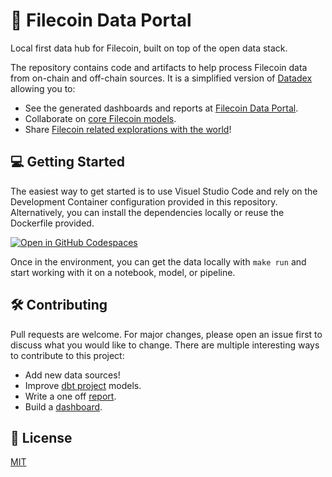 # :abacus: Filecoin Data Portal

Local first data hub for Filecoin, built on top of the open data stack.

The repository contains code and artifacts to help process Filecoin data from on-chain and off-chain sources. It is a simplified version of [Datadex](https://github.com/davidgasquez/datadex) allowing you to:

- See the generated dashboards and reports at [Filecoin Data Portal](https://davidgasquez.github.io/filecoin-data-portal/).
- Collaborate on [core Filecoin models](https://github.com/davidgasquez/filecoin-data-portal/blob/main/dbt/models/filecoin_state_market_deals.sql).
- Share [Filecoin related explorations with the world](https://davidgasquez.github.io/filecoin-data-portal/reports/2023-06-14-Filecoin%20JSON-RPC.html)!

## 💻 Getting Started

The easiest way to get started is to use Visuel Studio Code and rely on the Development Container configuration provided in this repository. Alternatively, you can install the dependencies locally or reuse the Dockerfile provided.

[![Open in GitHub Codespaces](https://github.com/codespaces/badge.svg)](https://codespaces.new/davidgasquez/filecoin-data-platform)

Once in the environment, you can get the data locally with `make run` and start working with it on a notebook, model, or pipeline.

## 🛠️ Contributing

Pull requests are welcome. For major changes, please open an issue first to discuss what you would like to change. There are multiple interesting ways to contribute to this project:

- Add new data sources!
- Improve [dbt project](dbt/) models.
- Write a one off [report](reports/).
- Build a [dashboard](dashboards/).

## 📝 License

[MIT](https://choosealicense.com/licenses/mit/)
